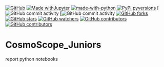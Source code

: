 [![GitHub](https://img.shields.io/badge/--181717?logo=github&logoColor=ffffff)](https://github.com/)
[![Made withJupyter](https://img.shields.io/badge/Made%20with-Jupyter-orange?style=for-the-badge&logo=Jupyter)](https://jupyter.org/try)
[![made-with-python](https://img.shields.io/badge/Made%20with-Python-1f425f.svg)](https://www.python.org/)
[![PyPI pyversions](https://img.shields.io/pypi/pyversions/ansicolortags.svg)](https://pypi.python.org/pypi/ansicolortags/)
[![GitHub commit activity](https://img.shields.io/github/commit-activity/y/prakriti16%20/CosmoScope_Juniors)
[![GitHub commit activity](https://img.shields.io/github/commit-activity/y/Dhruthi6561%20/CosmoScope_Juniors)
[![GitHub forks](https://github.com/prakriti16/CosmoScope_Juniors.git?style=social&label=Fork&maxAge=2592000)](https://github.com/prakriti16/CosmoScope_Juniors.git)
[![GitHub stars](https://github.com/prakriti16/CosmoScope_Juniors.git.svg?style=social&label=Star&maxAge=2592000)](https://github.com/prakriti16/CosmoScope_Juniors.git/stargazers/)
[![GitHub watchers](https://github.com/prakriti16/CosmoScope_Juniors.git.svg?style=social&label=Watch&maxAge=2592000)](https://GitHub.com/Naereen/StrapDown.js/watchers/)
[![GitHub contributors](https://github.com/prakriti16/CosmoScope_Juniors.git.svg)]()
[![GitHub contributors](https://github.com/prakriti16/CosmoScope_Juniors.git)]()

# CosmoScope_Juniors
report
python notebooks
